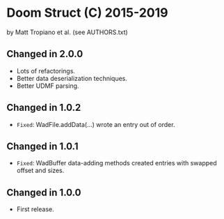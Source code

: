 Doom Struct (C) 2015-2019 
=========================
by Matt Tropiano et al. (see AUTHORS.txt)


Changed in 2.0.0
----------------

- Lots of refactorings.
- Better data deserialization techniques.
- Better UDMF parsing.


Changed in 1.0.2
----------------

- `Fixed`: WadFile.addData(...) wrote an entry out of order.


Changed in 1.0.1
----------------

- `Fixed`: WadBuffer data-adding methods created entries with swapped offset and sizes.


Changed in 1.0.0
----------------

- First release.
